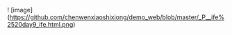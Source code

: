 ! [image] (https://github.com/chenwenxiaoshixiong/demo_web/blob/master/_P__ife%2520day9_ife.html.png)
